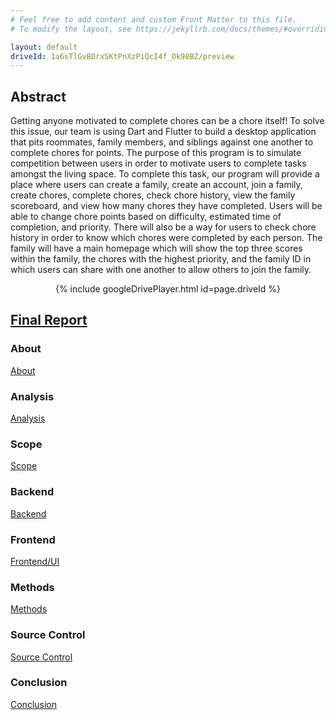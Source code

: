 ```yaml
---
# Feel free to add content and custom Front Matter to this file.
# To modify the layout, see https://jekyllrb.com/docs/themes/#overriding-theme-defaults

layout: default
driveId: 1a6sTlGvBDrxSKtPnXzPiQcI4f_Ok98BZ/preview
---
```


## Abstract
Getting anyone motivated to complete chores can be a chore itself! To solve this issue, our team is using Dart and Flutter to build a desktop application that pits roommates, family members, and siblings against one another to complete chores for points. The purpose of this program is to simulate competition between users in order to motivate users to complete tasks amongst the living space.
To complete this task, our program will provide a place where users can create a family, create an account, join a family, create chores, complete chores, check chore history, view the family scoreboard, and view how many chores they have completed. Users will be able to change chore points based on difficulty, estimated time of completion, and priority. There will also be a way for users to check chore history in order to know which chores were completed by each person. The family will have a main homepage which will show the top three scores within the family, the chores with the highest priority, and the family ID in which users can share with one another to allow others to join the family.

<center>{% include googleDrivePlayer.html id=page.driveId %}</center>

## [Final Report](https://docs.google.com/document/d/1GdKAnP0RcsQTl5xn7LQOiEBJllJEl3li/edit?usp=sharing&ouid=113924076365530760854&rtpof=true&sd=true)

### About
[About](about.markdown)

### Analysis
[Analysis](analysis.markdown)

### Scope
[Scope](scope.markdown)

### Backend
[Backend](backend.markdown)

### Frontend
[Frontend/UI](frontendUI.markdown)

### Methods
[Methods](methods.markdown)

### Source Control
[Source Control](sourceControl.markdown)

### Conclusion
[Conclusion](conclusion.markdown)

